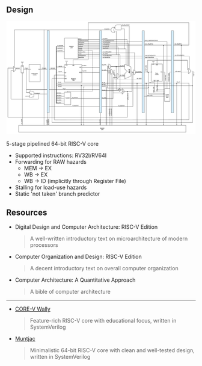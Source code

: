 
## Design

![64-bit RISC-V Core design](./assets/RISCV_29_10_23.png)

5-stage pipelined 64-bit RISC-V core
- Supported instructions: RV32I/RV64I
- Forwarding for RAW hazards
    - MEM   -> EX
    - WB    -> EX
    - WB    -> ID (implicitly through Register File)
- Stalling for load-use hazards
- Static 'not taken' branch predictor

## Resources
- Digital Design and Computer Architecture: RISC-V Edition
  > A well-written introductory text on microarchitecture of modern processors
- Computer Organization and Design: RISC-V Edition
  > A decent introductory text on overall computer organization 
- Computer Architecture: A Quantitative Approach
  > A bible of computer architecture
---
- [CORE-V Wally](https://github.com/openhwgroup/cvw)
  > Feature-rich RISC-V core with educational focus, written in SystemVerilog   
- [Muntjac](https://github.com/lowRISC/muntjac)
  > Minimalistic 64-bit RISC-V core with clean and well-tested design, written in SystemVerilog

